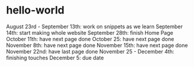 # hello-world
August 23rd - September 13th: work on snippets as we learn
September 14th: start making whole website
September 28th: finish Home Page
October 11th: have next page done
October 25: have next page done
November 8th: have next page done
November 15th: have next page done
November 22nd: have last page done
November 25 - December 4th: finishing touches
December 5: due date
